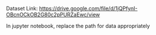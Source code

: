 Dataset Link: https://drive.google.com/file/d/1jQPfynI-OBcnOCkOB2G80c2pPURZaEwc/view

In jupyter notebook, replace the path for data appropriately
